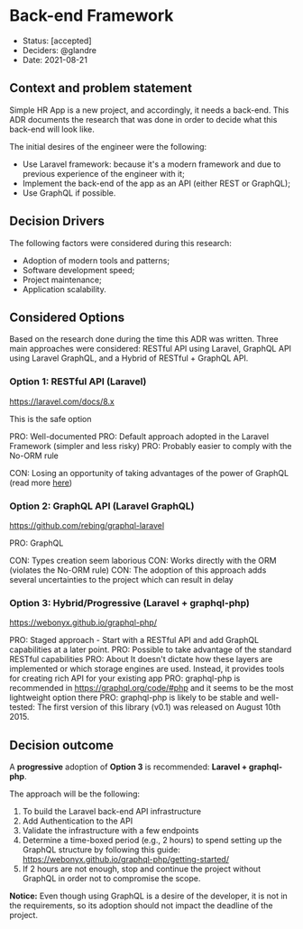 # Back-end Framework

- Status: [accepted]
- Deciders: @glandre
- Date: 2021-08-21

## Context and problem statement

Simple HR App is a new project, and accordingly, it needs a back-end. This ADR documents the research that was done in order to decide what this back-end will look like.

The initial desires of the engineer were the following:

- Use Laravel framework: because it's a modern framework and due to previous experience of the engineer with it;
- Implement the back-end of the app as an API (either REST or GraphQL);
- Use GraphQL if possible.

## Decision Drivers

The following factors were considered during this research:

- Adoption of modern tools and patterns;
- Software development speed;
- Project maintenance;
- Application scalability.

## Considered Options

Based on the research done during the time this ADR was written. Three main approaches were considered: RESTful API using Laravel, GraphQL API using Laravel GraphQL, and a Hybrid of RESTful + GraphQL API.

### Option 1: RESTful API (Laravel)

https://laravel.com/docs/8.x

This is the safe option

PRO: Well-documented
PRO: Default approach adopted in the Laravel Framework (simpler and less risky)
PRO: Probably easier to comply with the No-ORM rule

CON: Losing an opportunity of taking advantages of the power of GraphQL (read more [here](https://www.altexsoft.com/blog/engineering/graphql-core-features-architecture-pros-and-cons/#:~:text=part%20of%20it.-,GraphQL%20advantages%20and%20disadvantages%20compared%20to%20REST,-As%20they%20are))

### Option 2: GraphQL API (Laravel GraphQL)

https://github.com/rebing/graphql-laravel

PRO: GraphQL

CON: Types creation seem laborious
CON: Works directly with the ORM (violates the No-ORM rule)
CON: The adoption of this approach adds several uncertainties to the project which can result in delay

### Option 3: Hybrid/Progressive (Laravel + graphql-php)

https://webonyx.github.io/graphql-php/

PRO: Staged approach - Start with a RESTful API and add GraphQL capabilities at a later point.
PRO: Possible to take advantage of the standard RESTful capabilities
PRO: About It doesn't dictate how these layers are implemented or which storage engines are used. Instead, it provides tools for creating rich API for your existing app
PRO: graphql-php is recommended in https://graphql.org/code/#php and it seems to be the most lightweight option there
PRO: graphql-php is likely to be stable and well-tested: The first version of this library (v0.1) was released on August 10th 2015.

## Decision outcome

A **progressive** adoption of **Option 3** is recommended: **Laravel + graphql-php**.

The approach will be the following:

1. To build the Laravel back-end API infrastructure
2. Add Authentication to the API
3. Validate the infrastructure with a few endpoints
4. Determine a time-boxed period (e.g., 2 hours) to spend setting up the GraphQL structure by following this guide: https://webonyx.github.io/graphql-php/getting-started/
5. If 2 hours are not enough, stop and continue the project without GraphQL in order not to compromise the scope.

**Notice:** Even though using GraphQL is a desire of the developer, it is not in the requirements, so its adoption should not impact the deadline of the project.
